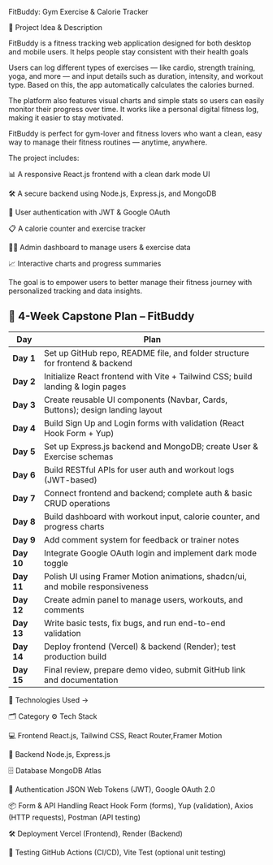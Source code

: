
FitBuddy: Gym Exercise & Calorie Tracker

🧠 Project Idea & Description

FitBuddy is a fitness tracking web application designed for both desktop and mobile users. It helps people stay consistent with their health goals 

Users can log different types of exercises — like cardio, strength training, yoga, and more — and input details such as duration, intensity, and workout type. Based on this, the app automatically calculates the calories burned.

The platform also features visual charts and simple stats so users can easily monitor their progress over time. It works like a personal digital fitness log, making it easier to stay motivated.

FitBuddy is perfect for gym-lover and fitness lovers who want a clean, easy way to manage their fitness routines — anytime, anywhere.





The project includes:

📊 A responsive React.js frontend with a clean dark mode UI

🛠️ A secure backend using Node.js, Express.js, and MongoDB

🔐 User authentication with JWT & Google OAuth

📋 A calorie counter and exercise tracker

🧑‍💼 Admin dashboard to manage users & exercise data

📈 Interactive charts and progress summaries





The goal is to empower users to better manage their fitness journey with personalized tracking and data insights.

## 📅 4-Week Capstone Plan – FitBuddy

| **Day** | **Plan** |
|--------|---------|
| **Day 1** | Set up GitHub repo, README file, and folder structure for frontend & backend |
| **Day 2** | Initialize React frontend with Vite + Tailwind CSS; build landing & login pages |
| **Day 3** | Create reusable UI components (Navbar, Cards, Buttons); design landing layout |
| **Day 4** | Build Sign Up and Login forms with validation (React Hook Form + Yup) |
| **Day 5** | Set up Express.js backend and MongoDB; create User & Exercise schemas |
| **Day 6** | Build RESTful APIs for user auth and workout logs (JWT-based) |
| **Day 7** | Connect frontend and backend; complete auth & basic CRUD operations |
| **Day 8** | Build dashboard with workout input, calorie counter, and progress charts |
| **Day 9** | Add comment system for feedback or trainer notes |
| **Day 10** | Integrate Google OAuth login and implement dark mode toggle |
| **Day 11** | Polish UI using Framer Motion animations, shadcn/ui, and mobile responsiveness |
| **Day 12** | Create admin panel to manage users, workouts, and comments |
| **Day 13** | Write basic tests, fix bugs, and run end-to-end validation |
| **Day 14** | Deploy frontend (Vercel) & backend (Render); test production build |
| **Day 15** | Final review, prepare demo video, submit GitHub link and documentation |









🚀 Technologies Used ->



🗂️ Category	        ⚙️ Tech Stack

💻 Frontend	             React.js, Tailwind CSS, React Router,Framer Motion 
                          
🧠 Backend	             Node.js, Express.js

🗄️ Database	          MongoDB Atlas

🔐 Authentication	     JSON Web Tokens (JWT), Google OAuth 2.0

📦 Form & API Handling   React Hook Form (forms), Yup (validation), Axios (HTTP requests), Postman (API testing)
                        
🛠️ Deployment       	  Vercel (Frontend), Render (Backend)

🧪 Testing 	     GitHub Actions (CI/CD), Vite Test (optional unit testing)


